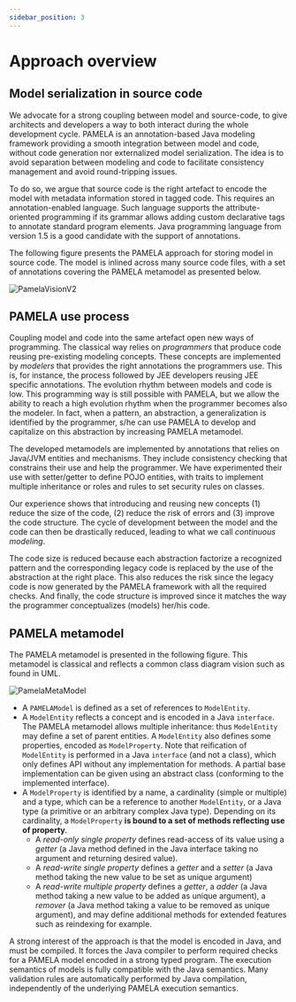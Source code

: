 ```yaml
---
sidebar_position: 3
---
```


# Approach overview

## Model serialization in source code

We advocate for a strong coupling between model and source-code, to give architects and developers a way to both interact during the whole development cycle. PAMELA is an annotation-based Java modeling framework providing a smooth integration between model and code, without code generation nor externalized model serialization. The idea is to avoid separation between modeling and code to facilitate consistency management and avoid round-tripping issues.

To do so, we argue that source code is the right artefact to encode the model with metadata information stored in tagged code. This requires an annotation-enabled language. Such language supports the attribute-oriented programming if its grammar allows adding custom declarative tags to annotate standard program elements. Java programming language from version 1.5 is a good candidate with the support of annotations.

The following figure presents the PAMELA approach for storing model in source code. The model is inlined across many source code files, with a set of annotations covering the PAMELA metamodel as presented below.

![PamelaVisionV2](https://support.openflexo.org/images/components/pamela/PamelaVisionV2.png)

[//]: # (@Sylvain, je ne suis pas sur que l'on comprenne bien que le modele est dans les fichiers Java)
[//]: # (@Sylvain, avant tu n'as jamais evoqué le fait que cela permet des model @ runtime aussi)

## PAMELA use process

Coupling model and code into the same artefact open new ways of programming. The classical way relies on
*programmers* that produce code reusing pre-existing modeling concepts. These concepts are implemented
by *modelers* that provides the right annotations the programmers use. This is, for instance, the
process followed by JEE developers reusing JEE specific annotations. The evolution rhythm between models
and code is low. This programming way is still possible with PAMELA, but we allow the ability to reach a
high evolution rhythm when the programmer becomes also the modeler. In fact, when a pattern, an abstraction,
a generalization is identified by the programmer, s/he can use PAMELA to develop and capitalize on this
abstraction by increasing PAMELA metamodel.

The developed metamodels are implemented by annotations that relies on Java/JVM entities and mechanisms. They include consistency checking that constrains their use and help the programmer. We have experimented their use with setter/getter to define POJO entities, with traits to implement multiple inheritance or roles and rules to set security rules on classes.

Our experience shows that introducing and reusing new concepts (1) reduce the size of the code, (2) reduce the risk of errors and (3) improve the code structure. The cycle of development between the model and the code can then be drastically reduced, leading to what we call *continuous modeling*.

The code size is reduced because each abstraction factorize a recognized pattern and the corresponding legacy code is replaced by the use of the abstraction at the right place. This also reduces the risk since the legacy code is now generated by the PAMELA framework with all the required checks. And finally, the code structure is improved since it matches the way the programmer conceptualizes (models) her/his code.

## PAMELA metamodel

The PAMELA metamodel is presented in the following figure.
This metamodel is classical and reflects a common class diagram vision such as found in UML.

![PamelaMetaModel](https://support.openflexo.org/images/components/pamela/PamelaMetaModel.png)

- A `PAMELAModel` is defined as a set of references to `ModelEntity`.
- A `ModelEntity` reflects a concept and is encoded in a Java `interface`. The PAMELA metamodel allows multiple inheritance: thus `ModelEntity` may define a set of parent entities. A `ModelEntity` also defines some properties, encoded as `ModelProperty`. Note that reification of `ModelEntity` is performed in a Java `interface` (and not a class), which only defines API without any implementation for methods. A partial base implementation can be given using an abstract class (conforming to the implemented interface).
- A `ModelProperty` is identified by a name, a cardinality (simple or multiple) and a type, which can be a reference to another `ModelEntity`, or a Java type (a primitive or an arbitrary complex Java type). Depending on its cardinality, a `ModelProperty` **is bound to a set of methods reflecting use of property**.
    - A *read-only single property* defines read-access of its value using a *getter* (a Java method defined in the Java interface taking no argument and returning desired value).
    - A *read-write single property* defines a *getter* and a *setter* (a Java method taking the new value to be set as unique argument)
    - A *read-write multiple property* defines a *getter*, a *adder* (a Java method taking a new value to be added as unique argument), a *remover* (a Java method taking a value to be removed as unique argument), and may define additional methods for extended features such as reindexing for example.

A strong interest of the approach is that the model is encoded in Java, and must be compiled. It forces the Java compiler to perform required checks for a PAMELA model encoded in a strong typed program. The execution semantics of models is fully compatible with the Java semantics. Many validation rules are automatically performed by Java compilation, independently of the underlying PAMELA execution semantics.
